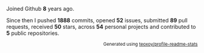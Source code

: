 Joined Github **8** years ago.

Since then I pushed **1888** commits, opened **52** issues, submitted **89** pull requests, received **50** stars, across **54** personal projects and contributed to **5** public repositories.

<p align="right"><sub>Generated using <a href="https://github.com/marketplace/actions/profile-readme-stats">teoxoy/profile-readme-stats</a></sub></p>
